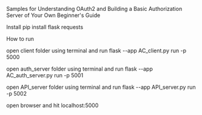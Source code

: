 Samples for Understanding OAuth2 and Building a Basic Authorization Server of Your Own Beginner's Guide

Install
pip install flask requests


How to run

open client folder using terminal and run flask --app AC_client.py run -p 5000

open auth_server folder using terminal and run flask --app AC_auth_server.py run -p 5001

open API_server folder using terminal and run flask --app API_server.py run -p 5002

open browser and hit localhost:5000

